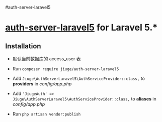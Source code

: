 #auth-server-laravel5

# [auth-server-laravel5](https://coding.net/u/946493655/p/auth-server-laravel5/) for Laravel 5.*


## Installation
- 默认当前数据库的 access_user 表
- Run `composer require jiuge/auth-server-laravel5`


- Add `Jiuge\AuthServerLaravel5\AuthServiceProvider::class,` to  **providers** in *config/app.php*
- Add `'JiugeAuth' => Jiuge\AuthServerLaravel5\AuthServiceProvider::class,` to **aliases** in *config/app.php*
- Run `php artisan vendor:publish`